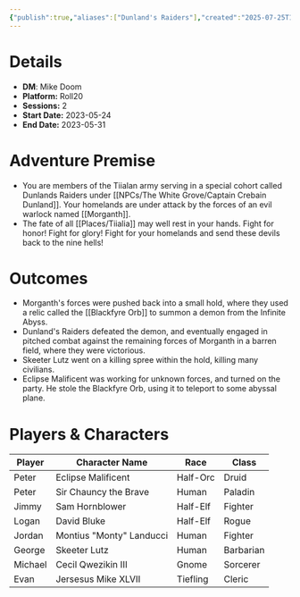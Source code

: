 ```yaml
---
{"publish":true,"aliases":["Dunland's Raiders"],"created":"2025-07-25T14:10:28.000-04:00","modified":"2025-10-22T21:13:20.975-04:00","published":"2025-10-22T21:13:20.975-04:00","cssclasses":"","DM":"Mike Doom","Players":["Peter","Jimmy","Logan","Jordan","George","Michael","Evan"],"Platform":"Roll20","Sessions":2,"Start Date":"2023-05-24","End Date":"2023-05-31","Authors":["Jordan"]}
---
```


# Details
- **DM**: Mike Doom
- **Platform:** Roll20
- **Sessions:** 2
- **Start Date:** 2023-05-24
- **End Date:** 2023-05-31

# Adventure Premise
- You are members of the Tiialan army serving in a special cohort called Dunlands Raiders under [[NPCs/The White Grove/Captain Crebain Dunland]]. Your homelands are under attack by the forces of an evil warlock named [[Morganth]].
- The fate of all [[Places/Tiialia]] may well rest in your hands. Fight for honor! Fight for glory! Fight for your homelands and send these devils back to the nine hells!

# Outcomes
- Morganth's forces were pushed back into a small hold, where they used a relic called the [[Blackfyre Orb]] to summon a demon from the Infinite Abyss. 
- Dunland's Raiders defeated the demon, and eventually engaged in pitched combat against the remaining forces of Morganth in a barren field, where they were victorious.
- Skeeter Lutz went on a killing spree within the hold, killing many civilians.
- Eclipse Malificent was working for unknown forces, and turned on the party. He stole the Blackfyre Orb, using it to teleport to some abyssal plane.

# Players & Characters
| Player              | Character Name           | Race     | Class     |
| ------------------- | ------------------------ | -------- | --------- |
| Peter | Eclipse Malificent       | Half-Orc | Druid     |
| Peter | Sir Chauncy the Brave    | Human    | Paladin   |
| Jimmy | Sam Hornblower           | Half-Elf | Fighter   |
| Logan | David Bluke              | Half-Elf | Rogue     |
| Jordan | Montius "Monty" Landucci | Human    | Fighter   |
| George | Skeeter Lutz             | Human    | Barbarian |
| Michael | Cecil Qwezikin III       | Gnome    | Sorcerer  |
| Evan | Jersesus Mike XLVII      | Tiefling | Cleric    |

